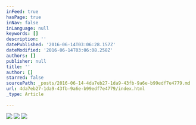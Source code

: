 ```yaml
---
inFeed: true
hasPage: true
inNav: false
inLanguage: null
keywords: []
description: ''
datePublished: '2016-06-14T03:06:28.157Z'
dateModified: '2016-06-14T03:06:08.258Z'
authors: []
publisher: null
title: ''
author: []
starred: false
sourcePath: _posts/2016-06-14-4da7eb27-1da9-43fb-9a6e-b99edf7e4779.md
url: 4da7eb27-1da9-43fb-9a6e-b99edf7e4779/index.html
_type: Article

---
```

![](https://the-grid-user-content.s3-us-west-2.amazonaws.com/7101ee05-a3f4-4d2e-89b3-0362e8a54d49.jpg)
![](https://the-grid-user-content.s3-us-west-2.amazonaws.com/735d8cd7-ee13-4b39-9d1f-3e50cb8f6ebc.jpg)
![](https://the-grid-user-content.s3-us-west-2.amazonaws.com/ecdceb9d-d26f-4bb4-b73d-704eaadfeed3.jpg)